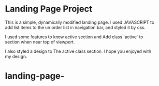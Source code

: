 # Landing Page Project

This is a simple, dynamically modified landing page.
I used JAVASCRIPT to add list items to  the un order list in navigation bar,
and styled it by css.



I used some features to know active section and Add class 'active' to section when near top of viewport.

I also styled a design to The active class section.
I hope you enjoyed with my design.




# landing-page-

